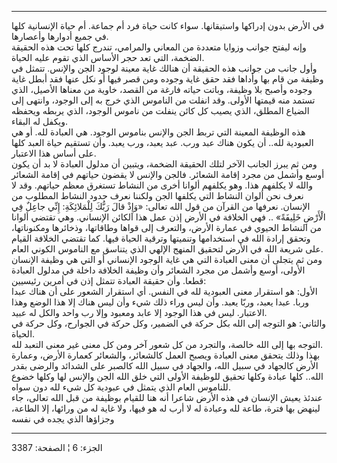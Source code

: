 ------------------------------------------------------------------------

في الأرض بدون إدراكها واستيقانها. سواء كانت حياة فرد أم جماعة. أم حياة
الإنسانية كلها في جميع أدوارها وأعصارها.  
وإنه ليفتح جوانب وزوايا متعددة من المعاني والمرامي، تندرج كلها تحت هذه
الحقيقة الضخمة، التي تعد حجر الأساس الذي تقوم عليه الحياة.  
وأول جانب من جوانب هذه الحقيقة أن هنالك غاية معينة لوجود الجن والإنس.
تتمثل في وظيفة من قام بها وأداها فقد حقق غاية وجوده ومن قصر فيها أو نكل
عنها فقد أبطل غاية وجوده وأصبح بلا وظيفة، وباتت حياته فارغة من القصد،
خاوية من معناها الأصيل، الذي تستمد منه قيمتها الأولى. وقد انفلت من
الناموس الذي خرج به إلى الوجود، وانتهى إلى الضياع المطلق، الذي يصيب كل
كائن ينفلت من ناموس الوجود، الذي يربطه ويحفظه ويكفل له البقاء.  
هذه الوظيفة المعينة التي تربط الجن والإنس بناموس الوجود. هي العبادة لله.
أو هي العبودية لله.. أن يكون هناك عبد ورب. عبد يعبد، ورب يعبد. وأن
تستقيم حياة العبد كلها على أساس هذا الاعتبار.  
ومن ثم يبرز الجانب الآخر لتلك الحقيقة الضخمة، ويتبين أن مدلول العبادة لا
بد أن يكون أوسع وأشمل من مجرد إقامة الشعائر. فالجن والإنس لا يقضون
حياتهم في إقامة الشعائر والله لا يكلفهم هذا. وهو يكلفهم ألوانا أخرى من
النشاط تستغرق معظم حياتهم. وقد لا نعرف نحن ألوان النشاط التي يكلفها الجن
ولكننا نعرف حدود النشاط المطلوب من الإنسان. نعرفها من القرآن من قول الله
تعالى: «وَإِذْ قالَ رَبُّكَ لِلْمَلائِكَةِ: إِنِّي جاعِلٌ فِي الْأَرْضِ خَلِيفَةً» .. فهي الخلافة في
الأرض إذن عمل هذا الكائن الإنساني. وهي تقتضي ألوانا من النشاط الحيوي في
عمارة الأرض، والتعرف إلى قواها وطاقاتها، وذخائرها ومكنوناتها، وتحقق
إرادة الله في استخدامها وتنميتها وترقية الحياة فيها. كما تقتضي الخلافة
القيام على شريعة الله في الأرض لتحقيق المنهج الإلهي الذي يتناسق مع
الناموس الكوني العام.  
ومن ثم يتجلى أن معنى العبادة التي هي غاية الوجود الإنساني أو التي هي
وظيفة الإنسان الأولى، أوسع وأشمل من مجرد الشعائر وأن وظيفة الخلافة داخلة
في مدلول العبادة قطعا. وأن حقيقة العبادة تتمثل إذن في أمرين رئيسيين:  
الأول: هو استقرار معنى العبودية لله في النفس. أي استقرار الشعور على أن
هناك عبدا وربا. عبدا يعبد، وربّا يعبد. وأن ليس وراء ذلك شيء وأن ليس هناك
إلا هذا الوضع وهذا الاعتبار. ليس في هذا الوجود إلا عابد ومعبود وإلا رب
واحد والكل له عبيد.  
والثاني: هو التوجه إلى الله بكل حركة في الضمير، وكل حركة في الجوارح، وكل
حركة في الحياة.  
التوجه بها إلى الله خالصة، والتجرد من كل شعور آخر ومن كل معنى غير معنى
التعبد لله.  
بهذا وذلك يتحقق معنى العبادة ويصبح العمل كالشعائر، والشعائر كعمارة
الأرض، وعمارة الأرض كالجهاد في سبيل الله، والجهاد في سبيل الله كالصبر
على الشدائد والرضى بقدر الله.. كلها عبادة وكلها تحقيق للوظيفة الأولى
التي خلق الله الجن والإنس لها وكلها خضوع للناموس العام الذي يتمثل في
عبودية كل شيء لله دون سواه.  
عندئذ يعيش الإنسان في هذه الأرض شاعرا أنه هنا للقيام بوظيفة من قبل الله
تعالى، جاء لينهض بها فترة، طاعة لله وعبادة له لا أرب له هو فيها، ولا
غاية له من ورائها، إلا الطاعة، وجزاؤها الذي يجده في نفسه

------------------------------------------------------------------------

الجزء: 6 ¦ الصفحة: 3387
